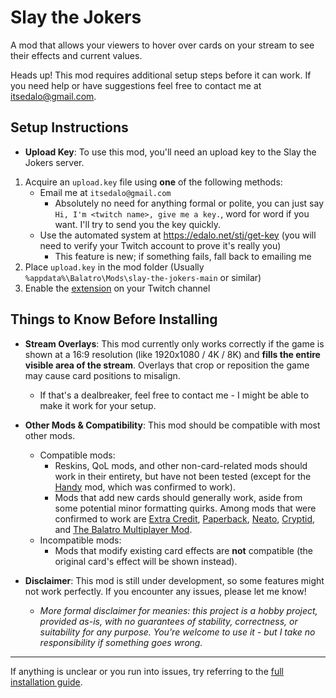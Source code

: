 # Slay the Jokers
A mod that allows your viewers to hover over cards on your stream to see their effects and current values.

Heads up! This mod requires additional setup steps before it can work.
If you need help or have suggestions feel free to contact me at itsedalo@gmail.com.

## Setup Instructions
- **Upload Key**: To use this mod, you'll need an upload key to the Slay the Jokers server.
1. Acquire an `upload.key` file using **one** of the following methods:
    - Email me at `itsedalo@gmail.com`
        - Absolutely no need for anything formal or polite, you can just say `Hi, I'm <twitch name>, give me a key.`, word for word if you want. I'll try to send you the key quickly.
    - Use the automated system at https://edalo.net/stj/get-key (you will need to verify your Twitch account to prove it's really you)
        - This feature is new; if something fails, fall back to emailing me
2. Place `upload.key` in the mod folder (Usually `%appdata%\Balatro\Mods\slay-the-jokers-main` or similar)
3.  Enable the [extension](https://dashboard.twitch.tv/extensions/iaofk5k6d87u31z9uy2joje2fwn347) on your Twitch channel

## Things to Know Before Installing
- **Stream Overlays**: This mod currently only works correctly if the game is shown at a 16:9 resolution (like 1920x1080 / 4K / 8K) and **fills the entire visible area of the stream**. Overlays that crop or reposition the game may cause card positions to misalign.
    - If that's a dealbreaker, feel free to contact me - I might be able to make it work for your setup.

- **Other Mods & Compatibility**: This mod should be compatible with most other mods.
    - Compatible mods:
        - Reskins, QoL mods, and other non-card-related mods should work in their entirety, but have not been tested (except for the [Handy](https://github.com/SleepyG11/HandyBalatro) mod, which was confirmed to work).
        -  Mods that add new cards should generally work, aside from some potential minor formatting quirks. Among mods that were confirmed to work are [Extra Credit](https://github.com/GuilloryCraft/ExtraCredit), [Paperback](https://github.com/Balatro-Paperback/paperback), [Neato](https://github.com/neatoqueen/NeatoJokers), [Cryptid](https://github.com/MathIsFun0/Cryptid), and [The Balatro Multiplayer Mod](https://github.com/V-rtualized/BalatroMultiplayer).
    - Incompatible mods:
        - Mods that modify existing card effects are **not** compatible (the original card's effect will be shown instead).

- **Disclaimer**: This mod is still under development, so some features might not work perfectly. If you encounter any issues, please let me know!
    - *More formal disclaimer for meanies: this project is a hobby project, provided as-is, with no guarantees of stability, correctness, or suitability for any purpose. You're welcome to use it - but I take no responsibility if something goes wrong.*

---

If anything is unclear or you run into issues, try referring to the [full installation guide](https://github.com/its-edalo/slay-the-jokers/blob/main/INSTALL.md).